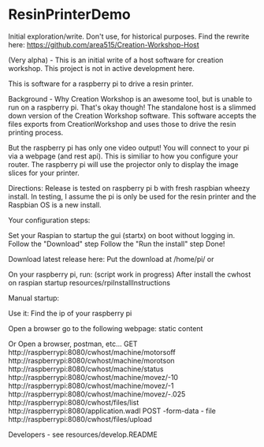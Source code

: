 ResinPrinterDemo
================

Initial exploration/write.
Don't use, for historical purposes.
Find the rewrite here:
https://github.com/area515/Creation-Workshop-Host

(Very alpha) - This is an initial write of a host software for creation workshop.  This project is not in active development here.  

This is software for a raspberry pi to drive a resin printer.

Background - Why
Creation Workshop is an awesome tool, but is unable to run on a raspberry pi.  That's okay though!  The standalone host is a slimmed down version of the Creation Workshop software.  This software accepts the files exports from CreationWorkshop and uses those to drive the resin printing process.

But the raspberry pi has only one video output!
You will connect to your pi via a webpage (and rest api).  This is similiar to how you configure your router.   The raspberry pi will use the projector only to display the image slices for your printer.

Directions:
Release is tested on raspberry pi b with fresh raspbian wheezy install.  In testing, I assume the pi is only be used for the resin printer and the Raspbian OS is a new install.  

Your configuration steps:

Set your Raspian to startup the gui (startx) on boot without logging in.
Follow the "Download" step
Follow the "Run the install" step
Done!

Download latest release here:
<release>
Put the download at /home/pi/ or 

On your raspberry pi, run:
(script work in progress)
After install the cwhost on raspian startup
resources/rpiInstallInstructions

Manual startup:


Use it:
Find the ip of your raspberry pi

Open a browser go to the following webpage:
<needs webclient> static content

Or 
Open a browser, postman, etc...
GET
http://raspberrypi:8080/cwhost/machine/motorsoff
http://raspberrypi:8080/cwhost/machine/morotson
http://raspberrypi:8080/cwhost/machine/status
http://raspberrypi:8080/cwhost/machine/movez/-10
http://raspberrypi:8080/cwhost/machine/movez/-1
http://raspberrypi:8080/cwhost/machine/movez/-.025
http://raspberrypi:8080/cwhost/files/list
http://raspberrypi:8080/application.wadl
POST -form-data - file
http://raspberrypi:8080/cwhost/files/upload

Developers - see resources/develop.README

